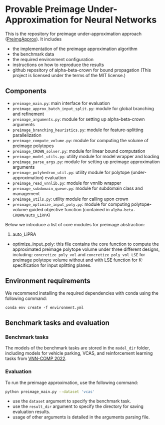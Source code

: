 # Provable Preimage Under-Approximation for Neural Networks

This is the repository for preimage under-approximation approach ([PreimgApprox](https://arxiv.org/abs/2305.03686)). It includes
* the implementation of the preimage approximation algorithm
* the benchmark data
* the required environment configuration
* instructions on how to reproduce the results
* github repository of alpha-beta-crown for bound propagation
(This project is licensed under the terms of the MIT license.)


## Components
* `preimage_main.py`: main interface for evaluation
* `preimage_approx_batch_input_split.py`: module for global branching and refinement
* `preimage_arguments.py`: module for setting up alpha-beta-crown arguments
* `preimage_branching_heuristics.py`: module for feature-splitting parallelization
* `preimage_compute_volume.py`: module for computing the volume of preimage polytopes
* `preimage_CROWN_solver.py`: module for linear bound computation
* `preimage_model_utils.py`: utility module for model wrapper and loading
* `preimage_parse_args.py`: module for setting up preimage approximation arguments
* `preimage_polyhedron_util.py`: utility module for polytope (under-approximation) evaluation
* `preimage_read_vnnlib.py`: module for vnnlib wrapper
* `preimage_subdomain_queue.py`: module for subdomain class and management
* `preimage_utils.py`: utility module for calling upon crown
* `preimage_optimize_input_poly.py`: module for computing polytope-volume guided objective function (contained in `alpha-beta-CROWN/auto_LiRPA`) 

Below we introduce a list of core modules for preimage abstraction:

1. auto_LiPRA
* optimize_input_poly: this file contains the core function to compute the approximated preimage polytope volume under three different designs, including: `concretize_poly_vol` and  `concretize_poly_vol_LSE` for preimage polytope volume without and with LSE function for K-specification for input splitting planes.

## Environment requirements
We recommend installing the required dependencies with conda using the following command:
```
conda env create -f environment.yml
```

## Benchmark tasks and evaluation
### Benchmark tasks
The models of the benchmark tasks are stored in the `model_dir` folder, including models for vehicle parking, VCAS, and reinforcement learning tasks from [VNN-COMP 2022](https://github.com/ChristopherBrix/vnncomp2022\_benchmarks). 

### Evaluation
To run the preimage approximation, use the following command:
``` bash
python preimage_main.py --dataset 'vcas'
```
* use the `dataset` argument to specify the benchmark task.
* use the `result_dir` argument to specify the directory for saving evaluation results.
* usage of other arguments is detailed in the arguments parsing file.

 